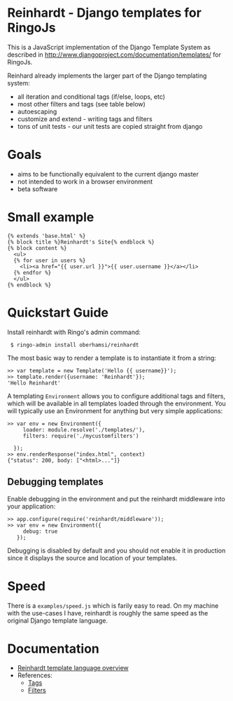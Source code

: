 Reinhardt - Django templates for RingoJs
=============================================

This is a JavaScript implementation of the Django Template System as described in <http://www.djangoproject.com/documentation/templates/> for RingoJs.

Reinhard already implements the larger part of the Django templating system:

  * all iteration and conditional tags (if/else, loops, etc)
  * most other filters and tags (see table below)
  * autoescaping
  * customize and extend - writing tags and filters
  * tons of unit tests - our unit tests are copied straight from django

Goals
============
 * aims to be functionally equivalent to the current django master
 * not intended to work in a browser environment
 * beta software

Small example
===============
    {% extends 'base.html' %}
    {% block title %}Reinhardt's Site{% endblock %}
    {% block content %}
      <ul>
      {% for user in users %}
        <li><a href="{{ user.url }}">{{ user.username }}</a></li>
      {% endfor %}
      </ul>
    {% endblock %}

Quickstart Guide
===================

Install reinhardt with Ringo's admin command:

     $ ringo-admin install oberhamsi/reinhardt

The most basic way to render a template is to instantiate it from a string:

    >> var template = new Template('Hello {{ username}}');
    >> template.render({username: 'Reinhardt'});
    'Hello Reinhardt'

A templating `Environment` allows you to configure additional tags and filters,
which will be available in all templates loaded through the environment. You will
typically use an Environment for anything but very simple applications:

    >> var env = new Environment({
         loader: module.resolve('./templates/'),
         filters: require('./mycustomfilters')

      });
    >> env.renderResponse("index.html", context)
    {"status": 200, body: ["<html>..."]}

Debugging templates
---------------------

Enable debugging in the environment and put the reinhardt middleware into your application:

    >> app.configure(require('reinhardt/middleware'));
    >> var env = new Environment({
         debug: true
       });

Debugging is disabled by default and you should not enable it in production since it displays
the source and location of your templates.

Speed
======

There is a `examples/speed.js` which is farily easy to read. On my machine with the use-cases I have, reinhardt is roughly the same speed as the original Django template language.

Documentation
=========================

  * [Reinhardt template language overview](docs/templates.md)
  * References:
    * [Tags](docs/tags.md)
    * [Filters](docs/filters.md)

